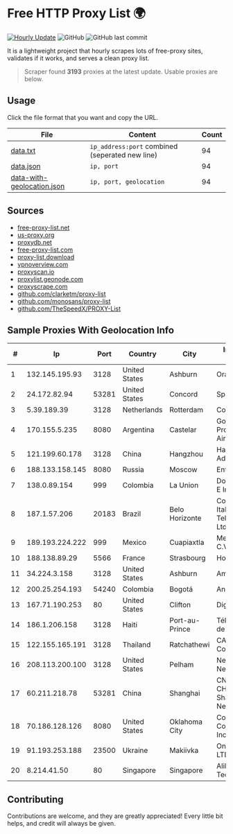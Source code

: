
# Free HTTP Proxy List 🌍

[![Hourly Update](https://github.com/mertguvencli/http-proxy-list/actions/workflows/main.yml/badge.svg?branch=main)](https://github.com/mertguvencli/http-proxy-list/actions/workflows/main.yml)
![GitHub](https://img.shields.io/github/license/mertguvencli/http-proxy-list)
![GitHub last commit](https://img.shields.io/github/last-commit/mertguvencli/http-proxy-list)

It is a lightweight project that hourly scrapes lots of free-proxy sites, validates if it works, and serves a clean proxy list.


> Scraper found **3193** proxies at the latest update. Usable proxies are below.

## Usage

Click the file format that you want and copy the URL.


|File|Content|Count|
|----|-------|-----|
|[data.txt](https://raw.githubusercontent.com/mertguvencli/http-proxy-list/main/proxy-list/data.txt)|`ip_address:port` combined (seperated new line)|94|
|[data.json](https://raw.githubusercontent.com/mertguvencli/http-proxy-list/main/proxy-list/data.json)|`ip, port`|94|
|[data-with-geolocation.json](https://raw.githubusercontent.com/mertguvencli/http-proxy-list/main/proxy-list/data-with-geolocation.json)|`ip, port, geolocation`|94|

## Sources

* [free-proxy-list.net](https://free-proxy-list.net)
* [us-proxy.org](https://www.us-proxy.org)
* [proxydb.net](http://proxydb.net)
* [free-proxy-list.com](https://free-proxy-list.com/?page=&port=&type%5B%5D=http&type%5B%5D=https&up_time=0&search=Search)
* [proxy-list.download](https://www.proxy-list.download/HTTP)
* [vpnoverview.com](https://vpnoverview.com/privacy/anonymous-browsing/free-proxy-servers)
* [proxyscan.io](https://www.proxyscan.io)
* [proxylist.geonode.com](https://proxylist.geonode.com/api/proxy-list?limit=300&page=1&sort_by=lastChecked&sort_type=desc&protocols=http,https)
* [proxyscrape.com](https://api.proxyscrape.com/v2/?request=displayproxies&protocol=http&timeout=10000&country=all&ssl=all&anonymity=all)
* [github.com/clarketm/proxy-list](https://raw.githubusercontent.com/clarketm/proxy-list/master/proxy-list-raw.txt)
* [github.com/monosans/proxy-list](https://raw.githubusercontent.com/monosans/proxy-list/main/proxies/http.txt)
* [github.com/TheSpeedX/PROXY-List](https://raw.githubusercontent.com/TheSpeedX/PROXY-List/master/http.txt)


## Sample Proxies With Geolocation Info

|#|Ip|Port|Country|City|Internet Service Provider|
|-|--|----|-------|----|-------------------------|
|1|132.145.195.93|3128|United States|Ashburn|Oracle Corporation|
|2|24.172.82.94|53281|United States|Concord|Spectrum|
|3|5.39.189.39|3128|Netherlands|Rotterdam|ColoCenter b.v.|
|4|170.155.5.235|8080|Argentina|Castelar|Gobernacion de la Provincia de Buenos Aires|
|5|121.199.60.178|3128|China|Hangzhou|Hangzhou Alibaba Advertising Co|
|6|188.133.158.145|8080|Russia|Moscow|Enforta-MSK|
|7|138.0.89.154|999|Colombia|La Union|Dobleclick Software E Ingeneria|
|8|187.1.57.206|20183|Brazil|Belo Horizonte|Companhia Itabirana TelecomunicaÔÔes Ltda|
|9|189.193.224.222|999|Mexico|Cuapiaxtla|Mega Cable, S.A. de C.V.|
|10|188.138.89.29|5566|France|Strasbourg|Host Europe GmbH|
|11|34.224.3.158|3128|United States|Ashburn|Amazon.com, Inc.|
|12|200.25.254.193|54240|Colombia|Bogotá|Andinet ON Line|
|13|167.71.190.253|80|United States|Clifton|DigitalOcean, LLC|
|14|186.1.206.158|3128|Haiti|Port-au-Prince|Télécommunications de Haití (Teleco)|
|15|122.155.165.191|3128|Thailand|Ratchathewi|CAT Telecom Public Company Limited|
|16|208.113.200.100|3128|United States|Pelham|New Dream Network, LLC|
|17|60.211.218.78|53281|China|Shanghai|CNC Group CHINA169 Shandong Province Network|
|18|70.186.128.126|8080|United States|Oklahoma City|Cox Communications Inc.|
|19|91.193.253.188|23500|Ukraine|Makiivka|Online Technologies LTD|
|20|8.214.41.50|80|Singapore|Singapore|Alibaba (US) Technology Co., Ltd.|



## Contributing

Contributions are welcome, and they are greatly appreciated! Every
little bit helps, and credit will always be given.

